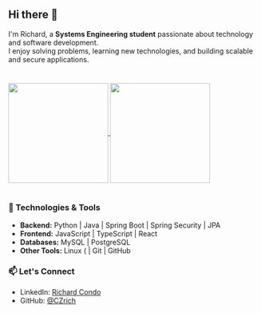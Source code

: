 
## Hi there 👋

I'm Richard, a **Systems Engineering student** passionate about technology and software development.  
I enjoy solving problems, learning new technologies, and building scalable and secure applications.  



#
<a href= "https://github.com/CZrich"> 
  <img  height=200 align="center" src="https://github-readme-stats.vercel.app/api?username=CZrich&show_icons=true&theme=transparent">
</a>

<a href= "https://github.com/CZrich"> 
  <img  height=200 align="center" src="https://github-readme-stats.vercel.app/api/top-langs/?username=CZrich&layout=donut&theme=transparent">
</a>

#


### 🚀 Technologies & Tools  
- **Backend:** Python | Java | Spring Boot | Spring Security | JPA  
- **Frontend:** JavaScript | TypeScript | React
- **Databases:** MySQL | PostgreSQL  
- **Other Tools:** Linux ( | Git | GitHub  

<!--- **Desktop Development:** C++ | Qt Creator  
- **Data & AI:** Python | Web Scraping | Machine Learning  -->



### 📫 Let's Connect  
- LinkedIn: [Richard Condo](https://www.linkedin.com/in/richardalbertocondozamata/)  
- GitHub: [@CZrich](https://github.com/CZrich)  
